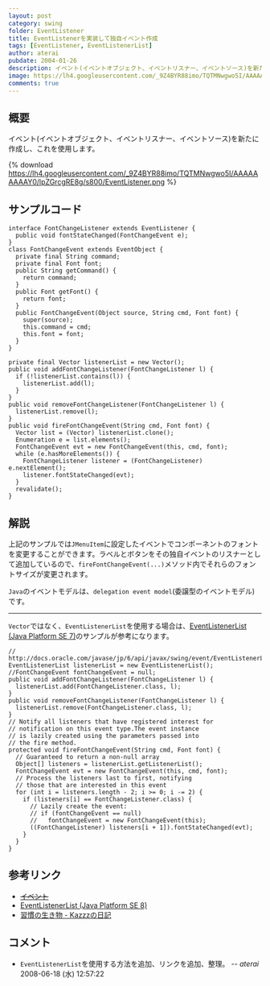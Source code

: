 ```yaml
---
layout: post
category: swing
folder: EventListener
title: EventListenerを実装して独自イベント作成
tags: [EventListener, EventListenerList]
author: aterai
pubdate: 2004-01-26
description: イベント(イベントオブジェクト、イベントリスナー、イベントソース)を新たに作成し、これを使用します。
image: https://lh4.googleusercontent.com/_9Z4BYR88imo/TQTMNwgwo5I/AAAAAAAAAY0/lpZGrcgRE8g/s800/EventListener.png
comments: true
---
```

## 概要
イベント(イベントオブジェクト、イベントリスナー、イベントソース)を新たに作成し、これを使用します。

{% download https://lh4.googleusercontent.com/_9Z4BYR88imo/TQTMNwgwo5I/AAAAAAAAAY0/lpZGrcgRE8g/s800/EventListener.png %}

## サンプルコード
<pre class="prettyprint"><code>interface FontChangeListener extends EventListener {
  public void fontStateChanged(FontChangeEvent e);
}
class FontChangeEvent extends EventObject {
  private final String command;
  private final Font font;
  public String getCommand() {
    return command;
  }
  public Font getFont() {
    return font;
  }
  public FontChangeEvent(Object source, String cmd, Font font) {
    super(source);
    this.command = cmd;
    this.font = font;
  }
}
</code></pre>
<pre class="prettyprint"><code>private final Vector listenerList = new Vector();
public void addFontChangeListener(FontChangeListener l) {
  if (!listenerList.contains(l)) {
    listenerList.add(l);
  }
}
public void removeFontChangeListener(FontChangeListener l) {
  listenerList.remove(l);
}
public void fireFontChangeEvent(String cmd, Font font) {
  Vector list = (Vector) listenerList.clone();
  Enumeration e = list.elements();
  FontChangeEvent evt = new FontChangeEvent(this, cmd, font);
  while (e.hasMoreElements()) {
    FontChangeListener listener = (FontChangeListener) e.nextElement();
    listener.fontStateChanged(evt);
  }
  revalidate();
}
</code></pre>

## 解説
上記のサンプルでは`JMenuItem`に設定したイベントでコンポーネントのフォントを変更することができます。ラベルとボタンをその独自イベントのリスナーとして追加しているので、`fireFontChangeEvent(...)`メソッド内でそれらのフォントサイズが変更されます。

`Java`のイベントモデルは、`delegation event model`(委譲型のイベントモデル)です。
- - - -
`Vector`ではなく、`EventListenerList`を使用する場合は、[EventListenerList (Java Platform SE 7)](http://docs.oracle.com/javase/jp/7/api/javax/swing/event/EventListenerList.html)のサンプルが参考になります。

<pre class="prettyprint"><code>// http://docs.oracle.com/javase/jp/6/api/javax/swing/event/EventListenerList.html
EventListenerList listenerList = new EventListenerList();
//FontChangeEvent fontChangeEvent = null;
public void addFontChangeListener(FontChangeListener l) {
  listenerList.add(FontChangeListener.class, l);
}
public void removeFontChangeListener(FontChangeListener l) {
  listenerList.remove(FontChangeListener.class, l);
}
// Notify all listeners that have registered interest for
// notification on this event type.The event instance
// is lazily created using the parameters passed into
// the fire method.
protected void fireFontChangeEvent(String cmd, Font font) {
  // Guaranteed to return a non-null array
  Object[] listeners = listenerList.getListenerList();
  FontChangeEvent evt = new FontChangeEvent(this, cmd, font);
  // Process the listeners last to first, notifying
  // those that are interested in this event
  for (int i = listeners.length - 2; i &gt;= 0; i -= 2) {
    if (listeners[i] == FontChangeListener.class) {
      // Lazily create the event:
      // if (fontChangeEvent == null)
      //   fontChangeEvent = new FontChangeEvent(this);
      ((FontChangeListener) listeners[i + 1]).fontStateChanged(evt);
    }
  }
}
</code></pre>

## 参考リンク
- ~~[イベント](http://www.asahi-net.or.jp/~dp8t-asm/java/tips/Event.html)~~
- [EventListenerList (Java Platform SE 8)](https://docs.oracle.com/javase/jp/8/docs/api/javax/swing/event/EventListenerList.html)
- [習慣の生き物 - Kazzzの日記](http://d.hatena.ne.jp/Kazzz/20080618/p1)

<!-- dummy comment line for breaking list -->

## コメント
- `EventListenerList`を使用する方法を追加、リンクを追加、整理。 -- *aterai* 2008-06-18 (水) 12:57:22

<!-- dummy comment line for breaking list -->

